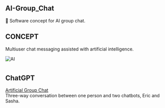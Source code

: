 ## AI-Group_Chat

🤖 Software concept for AI group chat.

## CONCEPT

Multiuser chat messaging assisted with artificial intelligence.

![AI](https://github.com/sourceduty/AI-Group_Chat/assets/123030236/a1a43717-56c7-4172-ab3e-b17b3d572b2a)

#

## ChatGPT

[Artificial Group Chat](https://chat.openai.com/g/g-r7eMW75w4-artificial-group-chat)
<br>
Three-way conversation between one person and two chatbots, Eric and Sasha.
